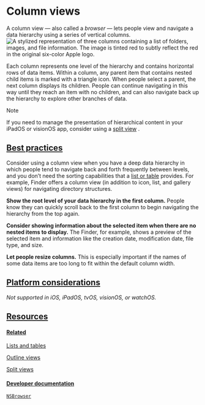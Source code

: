 Column views
============

A column view — also called a *browser* — lets people view and navigate a data hierarchy using a series of vertical columns.![A stylized representation of three columns containing a list of folders, images, and file information. The image is tinted red to subtly reflect the red in the original six-color Apple logo.](https://docs-assets.developer.apple.com/published/34ebf07677359428c45cbda0b9c1641e/components-column-view-intro@2x.png)

Each column represents one level of the hierarchy and contains horizontal rows of data items. Within a column, any parent item that contains nested child items is marked with a triangle icon. When people select a parent, the next column displays its children. People can continue navigating in this way until they reach an item with no children, and can also navigate back up the hierarchy to explore other branches of data.

Note

If you need to manage the presentation of hierarchical content in your iPadOS or visionOS app, consider using a [split view](/design/human-interface-guidelines/split-views)
.

[Best practices](/design/human-interface-guidelines/column-views#Best-practices)
--------------------------------------------------------------------------------

Consider using a column view when you have a deep data hierarchy in which people tend to navigate back and forth frequently between levels, and you don’t need the sorting capabilities that a [list or table](/design/human-interface-guidelines/lists-and-tables)
 provides. For example, Finder offers a column view (in addition to icon, list, and gallery views) for navigating directory structures.

**Show the root level of your data hierarchy in the first column.** People know they can quickly scroll back to the first column to begin navigating the hierarchy from the top again.

**Consider showing information about the selected item when there are no nested items to display.** The Finder, for example, shows a preview of the selected item and information like the creation date, modification date, file type, and size.

**Let people resize columns.** This is especially important if the names of some data items are too long to fit within the default column width.

[Platform considerations](/design/human-interface-guidelines/column-views#Platform-considerations)
--------------------------------------------------------------------------------------------------

*Not supported in iOS, iPadOS, tvOS, visionOS, or watchOS.*

[Resources](/design/human-interface-guidelines/column-views#Resources)
----------------------------------------------------------------------

#### [Related](/design/human-interface-guidelines/column-views#Related)

[Lists and tables](/design/human-interface-guidelines/lists-and-tables)


[Outline views](/design/human-interface-guidelines/outline-views)


[Split views](/design/human-interface-guidelines/split-views)


#### [Developer documentation](/design/human-interface-guidelines/column-views#Developer-documentation)

[`NSBrowser`](/documentation/appkit/nsbrowser)


